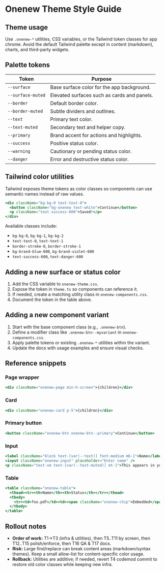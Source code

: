 # Onenew Theme Style Guide

## Theme usage
Use `.onenew-*` utilities, CSS variables, or the Tailwind token classes for app chrome. Avoid the default Tailwind palette except in content (markdown), charts, and third-party widgets.

## Palette tokens
| Token | Purpose |
| --- | --- |
| `--surface` | Base surface color for the app background. |
| `--surface-muted` | Elevated surfaces such as cards and panels. |
| `--border` | Default border color. |
| `--border-muted` | Subtle dividers and outlines. |
| `--text` | Primary text color. |
| `--text-muted` | Secondary text and helper copy. |
| `--primary` | Brand accent for actions and highlights. |
| `--success` | Positive status color. |
| `--warning` | Cautionary or pending status color. |
| `--danger` | Error and destructive status color. |

## Tailwind color utilities
Tailwind exposes theme tokens as color classes so components can use semantic names instead of raw values.

```jsx
<div className="bg-bg-0 text-text-0">
  <button className="bg-onenew text-white">Continue</button>
  <p className="text-success-600">Saved!</p>
</div>
```

Available classes include:
- `bg-bg-0`, `bg-bg-1`, `bg-bg-2`
- `text-text-0`, `text-text-1`
- `border-stroke-0`, `border-stroke-1`
- `bg-brand-blue-600`, `bg-brand-violet-600`
- `text-success-600`, `text-danger-600`

## Adding a new surface or status color
1. Add the CSS variable to `onenew-theme.css`.
2. Expose the token in `theme.ts` so components can reference it.
3. If needed, create a matching utility class in `onenew-components.css`.
4. Document the token in the table above.

## Adding a new component variant
1. Start with the base component class (e.g., `.onenew-btn`).
2. Define a modifier class like `.onenew-btn--myvariant` in `onenew-components.css`.
3. Apply palette tokens or existing `.onenew-*` utilities within the variant.
4. Update the docs with usage examples and ensure visual checks.

## Reference snippets
### Page wrapper
```jsx
<div className="onenew-page min-h-screen">{children}</div>
```

### Card
```jsx
<div className="onenew-card p-5">{children}</div>
```

### Primary button
```jsx
<button className="onenew-btn onenew-btn--primary">Continue</button>
```

### Input
```jsx
<label className="block text-[var(--text)] font-medium mb-1">Name</label>
<input className="onenew-input" placeholder="Enter name" />
<p className="text-sm text-[var(--text-muted)] mt-1">This appears in your workspace list.</p>
```

### Table
```jsx
<table className="onenew-table">
  <thead><tr><th>Name</th><th>Status</th></tr></thead>
  <tbody>
    <tr><td>foo.pdf</td><td><span className="onenew-chip">Embedded</span></td></tr>
  </tbody>
</table>
```

## Rollout notes
- **Order of work:** T1→T3 (infra & utilities), then T5..T11 by screen, then T12..T15 polish/enforce, then T16 QA & T17 docs.
- **Risk:** Large find/replace can break content areas (markdown/syntax themes). Keep a small allow-list for content-specific color usage.
- **Rollback:** Utilities are additive; if needed, revert T4 codemod commit to restore old color classes while keeping new infra.
